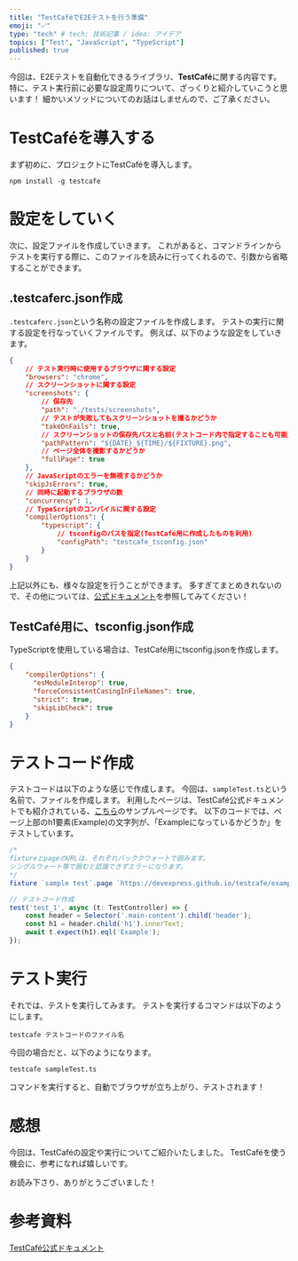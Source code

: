 ```yaml
---
title: "TestCaféでE2Eテストを行う準備"
emoji: "✅"
type: "tech" # tech: 技術記事 / idea: アイデア
topics: ["Test", "JavaScript", "TypeScript"]
published: true
---
```


今回は、E2Eテストを自動化できるライブラリ、**TestCafé**に関する内容です。
特に、テスト実行前に必要な設定周りについて、ざっくりと紹介していこうと思います！
細かいメソッドについてのお話はしませんので、ご了承ください。

# TestCaféを導入する
まず初めに、プロジェクトにTestCaféを導入します。
```
npm install -g testcafe
```

# 設定をしていく
次に、設定ファイルを作成していきます。
これがあると、コマンドラインからテストを実行する際に、このファイルを読みに行ってくれるので、引数から省略することができます。
## .testcaferc.json作成
``.testcaferc.json``という名称の設定ファイルを作成します。
テストの実行に関する設定を行なっていくファイルです。
例えば、以下のような設定をしていきます。
```JSON
{
    // テスト実行時に使用するブラウザに関する設定
    "browsers": "chrome",
    // スクリーンショットに関する設定
    "screenshots": {
        // 保存先
        "path": "./tests/screenshots",
        // テストが失敗してもスクリーンショットを撮るかどうか
        "takeOnFails": true,
        // スクリーンショットの保存先パスと名前(テストコード内で指定することも可能)
        "pathPattern": "${DATE}_${TIME}/${FIXTURE}.png",
        // ページ全体を撮影するかどうか
        "fullPage": true
    },
    // JavaScriptのエラーを無視するかどうか
    "skipJsErrors": true,
    // 同時に起動するブラウザの数
    "concurrency": 1,
    // TypeScriptのコンパイルに関する設定 
    "compilerOptions": {
        "typescript": {
            // tsconfigのパスを指定(TestCafé用に作成したものを利用)
            "configPath": "testcafe_tsconfig.json"
        }
    }
}
```
上記以外にも、様々な設定を行うことができます。
多すぎてまとめきれないので、その他については、[公式ドキュメント](https://testcafe.io/documentation/402638/reference/configuration-file#settings)を参照してみてください！

## TestCafé用に、tsconfig.json作成
TypeScriptを使用している場合は、TestCafé用にtsconfig.jsonを作成します。
```JSON
{
    "compilerOptions": {
      "esModuleInterop": true,
      "forceConsistentCasingInFileNames": true,
      "strict": true,
      "skipLibCheck": true
    }
}
```

# テストコード作成
テストコードは以下のような感じで作成します。
今回は、``sampleTest.ts``という名前で、ファイルを作成します。
利用したページは、TestCafé公式ドキュメントでも紹介されている、[こちら](https://devexpress.github.io/testcafe/example/)のサンプルページです。
以下のコードでは、ページ上部のh1要素(Example)の文字列が、「Exampleになっているかどうか」をテストしています。
```TypeScript
/* 
fixtureとpageのURLは、それぞれバッククウォートで囲みます。
シングルウォート等で囲むと認識できずエラーになります。
*/
fixture `sample test`.page `https://devexpress.github.io/testcafe/example/`;

// テストコード作成
test('test_1', async (t: TestController) => {
    const header = Selector('.main-content').child('header');
    const h1 = header.child('h1').innerText;
    await t.expect(h1).eql('Example');
});
```

# テスト実行
それでは、テストを実行してみます。
テストを実行するコマンドは以下のようにします。
```
testcafe テストコードのファイル名
```
今回の場合だと、以下のようになります。
```
testcafe sampleTest.ts
```
コマンドを実行すると、自動でブラウザが立ち上がり、テストされます！

# 感想
今回は、TestCaféの設定や実行についてご紹介いたしました。
TestCaféを使う機会に、参考になれば嬉しいです。

お読み下さり、ありがとうございました！

# 参考資料
[TestCafé公式ドキュメント](https://testcafe.io/)